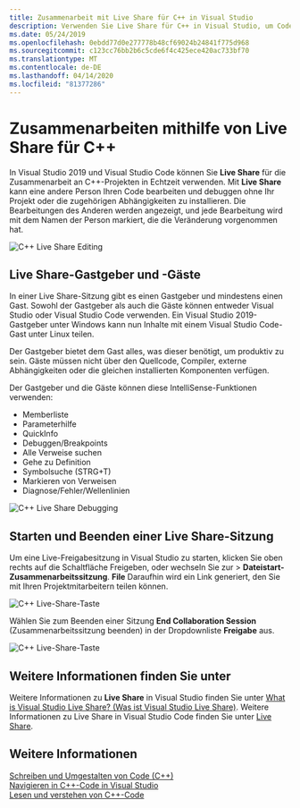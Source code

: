 ```yaml
---
title: Zusammenarbeit mit Live Share für C++ in Visual Studio
description: Verwenden Sie Live Share für C++ in Visual Studio, um Code in Echtzeit zu bearbeiten und zu teilen.
ms.date: 05/24/2019
ms.openlocfilehash: 0ebdd77d0e277778b48cf69024b24841f775d968
ms.sourcegitcommit: c123cc76bb2b6c5cde6f4c425ece420ac733bf70
ms.translationtype: MT
ms.contentlocale: de-DE
ms.lasthandoff: 04/14/2020
ms.locfileid: "81377286"
---
```

# <a name="collaborate-using-live-share-for-c"></a>Zusammenarbeiten mithilfe von Live Share für C++

In Visual Studio 2019 und Visual Studio Code können Sie **Live Share** für die Zusammenarbeit an C++-Projekten in Echtzeit verwenden. Mit **Live Share** kann eine andere Person Ihren Code bearbeiten und debuggen ohne Ihr Projekt oder die zugehörigen Abhängigkeiten zu installieren. Die Bearbeitungen des Anderen werden angezeigt, und jede Bearbeitung wird mit dem Namen der Person markiert, die die Veränderung vorgenommen hat.

![C&#43;&#43; Live Share Editing](../ide/media/live-share-edit-cpp.png "Live-Freigabebearbeitung in C++")

## <a name="live-share-host-and-guests"></a>Live Share-Gastgeber und -Gäste

In einer Live Share-Sitzung gibt es einen Gastgeber und mindestens einen Gast. Sowohl der Gastgeber als auch die Gäste können entweder Visual Studio oder Visual Studio Code verwenden. Ein Visual Studio 2019-Gastgeber unter Windows kann nun Inhalte mit einem Visual Studio Code-Gast unter Linux teilen.

Der Gastgeber bietet dem Gast alles, was dieser benötigt, um produktiv zu sein. Gäste müssen nicht über den Quellcode, Compiler, externe Abhängigkeiten oder die gleichen installierten Komponenten verfügen.

Der Gastgeber und die Gäste können diese IntelliSense-Funktionen verwenden:

- Memberliste
- Parameterhilfe
- QuickInfo
- Debuggen/Breakpoints
- Alle Verweise suchen
- Gehe zu Definition
- Symbolsuche (STRG+T)
- Markieren von Verweisen
- Diagnose/Fehler/Wellenlinien

![C&#43;&#43; Live Share Debugging](../ide/media/live-share-debug-cpp.png "Live-Freigabe-Debugging in C++")

## <a name="start-and-end-a-live-share-session"></a>Starten und Beenden einer Live Share-Sitzung

Um eine Live-Freigabesitzung in Visual Studio zu starten, klicken Sie oben rechts auf die Schaltfläche Freigeben, oder wechseln Sie zur > **Dateistart-Zusammenarbeitssitzung**. **File** Daraufhin wird ein Link generiert, den Sie mit Ihren Projektmitarbeitern teilen können.

![C&#43;&#43; Live-Share-Taste](../ide/media/live-share-button-cpp.png "Live Share Button")

Wählen Sie zum Beenden einer Sitzung **End Collaboration Session** (Zusammenarbeitssitzung beenden) in der Dropdownliste **Freigabe** aus.

![C&#43;&#43; Live-Share-Taste](../ide/media/live-share-end-session-cpp.png "Live Share Button")

## <a name="for-more-information"></a>Weitere Informationen finden Sie unter

Weitere Informationen zu **Live Share** in Visual Studio finden Sie unter [What is Visual Studio Live Share? (Was ist Visual Studio Live Share)](/visualstudio/liveshare/). Weitere Informationen zu Live Share in Visual Studio Code finden Sie unter [Live Share](https://marketplace.visualstudio.com/items?itemName=ms-vsliveshare.vsliveshare).

## <a name="see-also"></a>Weitere Informationen

[Schreiben und Umgestalten von Code (C++)](writing-and-refactoring-code-cpp.md)</br>
[Navigieren in C++-Code in Visual Studio](navigate-code-cpp.md)</br>
[Lesen und verstehen von C++-Code](read-and-understand-code-cpp.md)</br>
